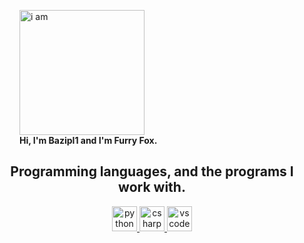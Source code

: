 <figure>
  <img src="https://media.stickerswiki.app/foxflea/38698.512.webp" width="200" alt="i am">
  <figcaption><strong>Hi, I'm Bazipl1 and I'm Furry Fox.</strong></figcaption>
</figure>

<div align="center">
  <h2>Programming languages, and the programs I work with.</h2>

  <a target="_blank" rel="noopener noreferrer" href="https://skillicons.dev/icons?i=py">
    <img src="https://skillicons.dev/icons?i=py" height="40" alt="python logo">
  </a>

  <a target="_blank" rel="noopener noreferrer" href="https://skillicons.dev/icons?i=cs">
    <img src="https://skillicons.dev/icons?i=cs" height="40" alt="csharp logo">
  </a>

  <a target="_blank" rel="noopener noreferrer" href="https://skillicons.dev/icons?i=vscode">
    <img src="https://skillicons.dev/icons?i=vscode" height="40" alt="vscode logo">
  </a>
</div>
